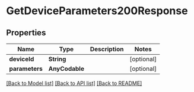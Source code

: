 # GetDeviceParameters200Response

## Properties
Name | Type | Description | Notes
------------ | ------------- | ------------- | -------------
**deviceId** | **String** |  | [optional] 
**parameters** | **AnyCodable** |  | [optional] 

[[Back to Model list]](../README.md#documentation-for-models) [[Back to API list]](../README.md#documentation-for-api-endpoints) [[Back to README]](../README.md)


